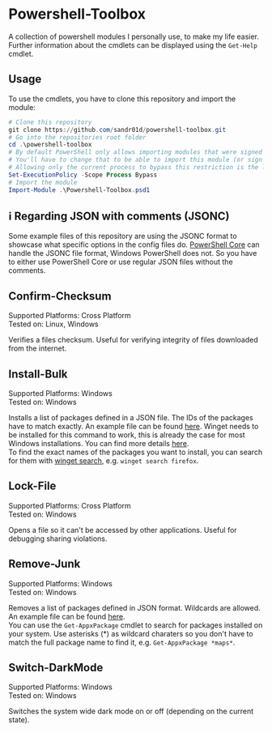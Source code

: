 # Powershell-Toolbox

A collection of powershell modules I personally use, to make my life easier. Further information about the cmdlets can be displayed using the ``Get-Help`` cmdlet.

## Usage

To use the cmdlets, you have to clone this repository and import the module:

```powershell
# Clone this repository
git clone https://github.com/sandr01d/powershell-toolbox.git
# Go into the repositories root folder
cd .\powershell-toolbox
# By default PowerShell only allows importing modules that were signed with a trusted key.
# You'll have to change that to be able to import this module (or sign the module yourself).
# Allowing only the current process to bypass this restriction is the least invasive.
Set-ExecutionPolicy -Scope Process Bypass
# Import the module
Import-Module .\Powershell-Toolbox.psd1
```

## :information_source: Regarding JSON with comments (JSONC)

Some example files of this repository are using the JSONC format to showcase what specific options in the config files do. [PowerShell Core](https://github.com/PowerShell/PowerShell) can handle the JSONC file format, Windows PowerShell does not. So you have to either use PowerShell Core or use regular JSON files without the comments.

## Confirm-Checksum

Supported Platforms: Cross Platform  
Tested on: Linux, Windows

Verifies a files checksum. Useful for verifying integrity of files downloaded from the internet.

## Install-Bulk

Supported Platforms: Windows  
Tested on: Windows  

Installs a list of packages defined in a JSON file. The IDs of the packages have to match exactly. An example file can be found [here](Install-Bulk/packages.jsonc). Winget needs to be installed for this command to work, this is already the case for most Windows installations. You can find more details [here](https://learn.microsoft.com/en-us/windows/package-manager/winget/#install-winget).  
To find the exact names of the packages you want to install, you can search for them with [winget search](https://learn.microsoft.com/en-us/windows/package-manager/winget/search), e.g. `winget search firefox`.

## Lock-File

Supported Platforms: Cross Platform  
Tested on: Windows

Opens a file so it can't be accessed by other applications. Useful for debugging sharing violations.

## Remove-Junk

Supported Platforms: Windows  
Tested on: Windows

Removes a list of packages defined in JSON format. Wildcards are allowed. An example file can be found [here](Remove-Junk/packages.json).  
You can use the `Get-AppxPackage` cmdlet to search for packages installed on your system. Use asterisks (*) as wildcard charaters so you don't have to match the full package name to find it, e.g. `Get-AppxPackage *maps*`.


## Switch-DarkMode

Supported Platforms: Windows  
Tested on: Windows

Switches the system wide dark mode on or off (depending on the current state).
